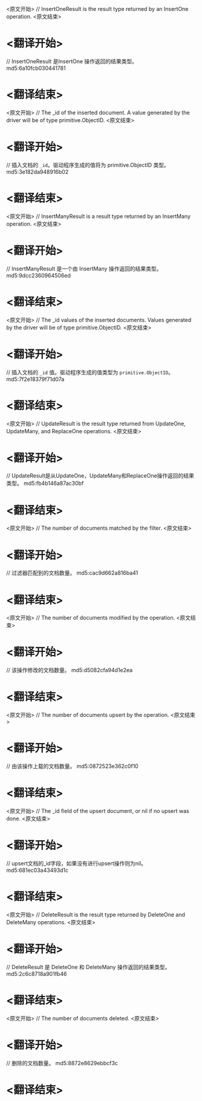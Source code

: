 
<原文开始>
// InsertOneResult is the result type returned by an InsertOne operation.
<原文结束>

# <翻译开始>
// InsertOneResult 是InsertOne 操作返回的结果类型。 md5:6a10fcb030441781
# <翻译结束>


<原文开始>
// The _id of the inserted document. A value generated by the driver will be of type primitive.ObjectID.
<原文结束>

# <翻译开始>
// 插入文档的 `_id`。驱动程序生成的值将为 primitive.ObjectID 类型。 md5:3e182da948916b02
# <翻译结束>


<原文开始>
// InsertManyResult is a result type returned by an InsertMany operation.
<原文结束>

# <翻译开始>
// InsertManyResult 是一个由 InsertMany 操作返回的结果类型。 md5:9dcc2360964506ed
# <翻译结束>


<原文开始>
// The _id values of the inserted documents. Values generated by the driver will be of type primitive.ObjectID.
<原文结束>

# <翻译开始>
// 插入文档的 `_id` 值。驱动程序生成的值类型为 `primitive.ObjectID`。 md5:7f2e18379f71d07a
# <翻译结束>


<原文开始>
// UpdateResult is the result type returned from UpdateOne, UpdateMany, and ReplaceOne operations.
<原文结束>

# <翻译开始>
// UpdateResult是从UpdateOne，UpdateMany和ReplaceOne操作返回的结果类型。 md5:fb4b146a87ac30bf
# <翻译结束>


<原文开始>
// The number of documents matched by the filter.
<原文结束>

# <翻译开始>
// 过滤器匹配到的文档数量。 md5:cac9d662a816ba41
# <翻译结束>


<原文开始>
// The number of documents modified by the operation.
<原文结束>

# <翻译开始>
// 该操作修改的文档数量。 md5:d5082cfa94d1e2ea
# <翻译结束>


<原文开始>
// The number of documents upsert by the operation.
<原文结束>

# <翻译开始>
// 由该操作上载的文档数量。 md5:0872523e362c0f10
# <翻译结束>


<原文开始>
// The _id field of the upsert document, or nil if no upsert was done.
<原文结束>

# <翻译开始>
// upsert文档的_id字段，如果没有进行upsert操作则为nil。 md5:681ec03a43493d1c
# <翻译结束>


<原文开始>
// DeleteResult is the result type returned by DeleteOne and DeleteMany operations.
<原文结束>

# <翻译开始>
// DeleteResult 是 DeleteOne 和 DeleteMany 操作返回的结果类型。 md5:2c6c8718a901fb46
# <翻译结束>


<原文开始>
// The number of documents deleted.
<原文结束>

# <翻译开始>
// 删除的文档数量。 md5:8872e8629ebbcf3c
# <翻译结束>

